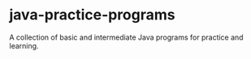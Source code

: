 # java-practice-programs
A collection of basic and intermediate Java programs for practice and learning.

